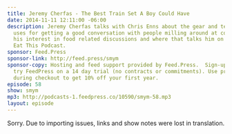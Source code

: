```yaml
---
title: Jeremy Cherfas - The Best Train Set A Boy Could Have
date: 2014-11-11 12:11:00 -06:00
description: Jeremy Cherfas talks with Chris Enns about the gear and techniques he
  uses for getting a good conversation with people milling around at conferences and
  his interest in food related discussions and where that talks him on his podcast,
  Eat This Podcast.
sponsor: Feed.Press
sponsor-link: http://feed.press/smym
sponsor-copy: Hosting and feed support provided by Feed.Press.  Sign-up today and
  try FeedPress on a 14 day trial (no contracts or commitments). Use promo code "smym"
  during checkout to get 10% off your first year.
episode: 58
show: smym
mp3: http://podcasts-1.feedpress.co/10590/smym-58.mp3
layout: episode
---
```


Sorry. Due to importing issues, links and show notes were lost in translation.
